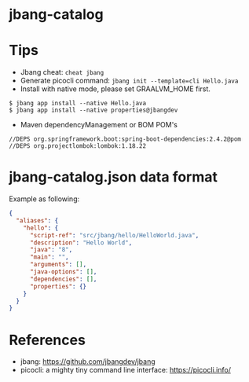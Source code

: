 jbang-catalog
=============

# Tips

* Jbang cheat: `cheat jbang`
* Generate picocli command: `jbang init --template=cli Hello.java`
* Install with native mode, please set GRAALVM_HOME first.

```
$ jbang app install --native Hello.java
$ jbang app install --native properties@jbangdev
```

* Maven dependencyManagement or BOM POM's

```
//DEPS org.springframework.boot:spring-boot-dependencies:2.4.2@pom
//DEPS org.projectlombok:lombok:1.18.22
```

# jbang-catalog.json data format
   
Example as following: 
```json
{
  "aliases": {
    "hello": {
      "script-ref": "src/jbang/hello/HelloWorld.java",
      "description": "Hello World",
      "java": "8",
      "main": "",
      "arguments": [],
      "java-options": [],
      "dependencies": [],
      "properties": {}
    }
  }
}
```

# References

* jbang: https://github.com/jbangdev/jbang
* picocli: a mighty tiny command line interface: https://picocli.info/
